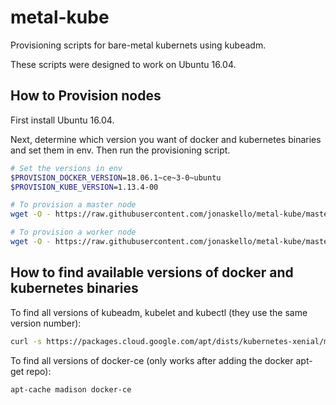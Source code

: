 # metal-kube

Provisioning scripts for bare-metal kubernets using kubeadm.

These scripts were designed to work on Ubuntu 16.04.

## How to Provision nodes

First install Ubuntu 16.04.

Next, determine which version you want of docker and kubernetes binaries and set them in env. Then run the provisioning script.

```bash
# Set the versions in env
$PROVISION_DOCKER_VERSION=18.06.1~ce~3-0~ubuntu
$PROVISION_KUBE_VERSION=1.13.4-00

# To provision a master node
wget -O - https://raw.githubusercontent.com/jonaskello/metal-kube/master/provision/provision.sh | bash

# To provision a worker node
wget -O - https://raw.githubusercontent.com/jonaskello/metal-kube/master/provision/provision-worker.sh | bash
```

## How to find available versions of docker and kubernetes binaries

To find all versions of kubeadm, kubelet and kubectl (they use the same version number):

```bash
curl -s https://packages.cloud.google.com/apt/dists/kubernetes-xenial/main/binary-amd64/Packages | grep Version | awk '{print $2}'
```

To find all versions of docker-ce (only works after adding the docker apt-get repo):

```bash
apt-cache madison docker-ce
```
